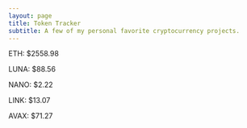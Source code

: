 ```yaml
---
layout: page
title: Token Tracker
subtitle: A few of my personal favorite cryptocurrency projects.
---
```


<!--BEGINCRYPTOINPUT-->
ETH: $2558.98

LUNA: $88.56

NANO: $2.22

LINK: $13.07

AVAX: $71.27

<!--ENDCRYPTOINPUT-->

